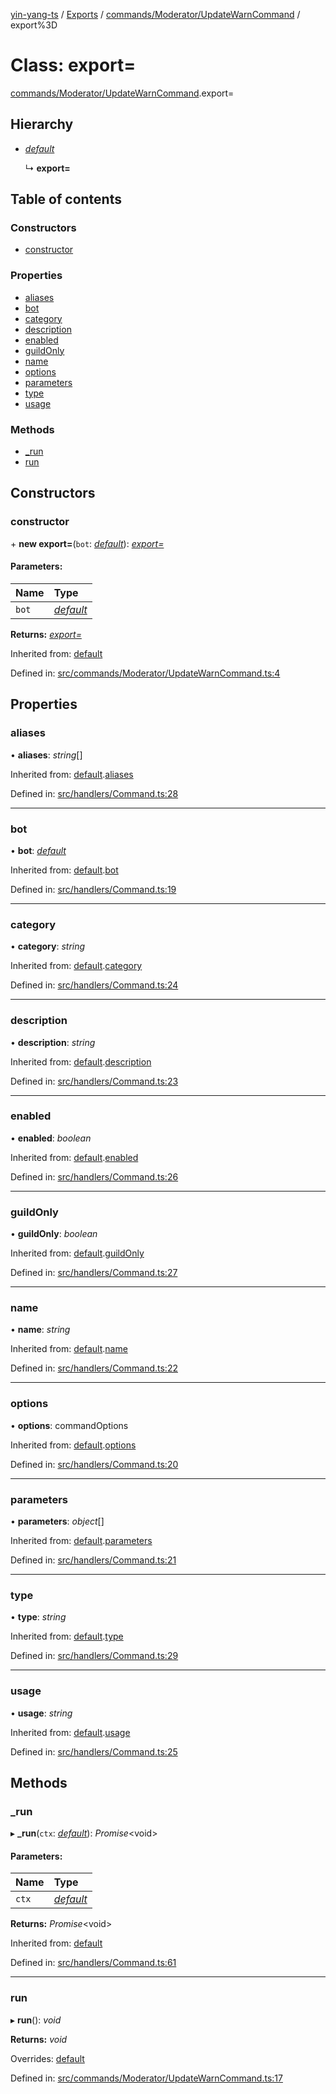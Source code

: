 [yin-yang-ts](../README.md) / [Exports](../modules.md) / [commands/Moderator/UpdateWarnCommand](../modules/commands_moderator_updatewarncommand.md) / export%3D

# Class: export=

[commands/Moderator/UpdateWarnCommand](../modules/commands_moderator_updatewarncommand.md).export=

## Hierarchy

* [*default*](handlers_command.default.md)

  ↳ **export=**

## Table of contents

### Constructors

- [constructor](commands_moderator_updatewarncommand.export_.md#constructor)

### Properties

- [aliases](commands_moderator_updatewarncommand.export_.md#aliases)
- [bot](commands_moderator_updatewarncommand.export_.md#bot)
- [category](commands_moderator_updatewarncommand.export_.md#category)
- [description](commands_moderator_updatewarncommand.export_.md#description)
- [enabled](commands_moderator_updatewarncommand.export_.md#enabled)
- [guildOnly](commands_moderator_updatewarncommand.export_.md#guildonly)
- [name](commands_moderator_updatewarncommand.export_.md#name)
- [options](commands_moderator_updatewarncommand.export_.md#options)
- [parameters](commands_moderator_updatewarncommand.export_.md#parameters)
- [type](commands_moderator_updatewarncommand.export_.md#type)
- [usage](commands_moderator_updatewarncommand.export_.md#usage)

### Methods

- [\_run](commands_moderator_updatewarncommand.export_.md#_run)
- [run](commands_moderator_updatewarncommand.export_.md#run)

## Constructors

### constructor

\+ **new export=**(`bot`: [*default*](client_botclient.default.md)): [*export=*](commands_moderator_updatewarncommand.export_.md)

#### Parameters:

Name | Type |
:------ | :------ |
`bot` | [*default*](client_botclient.default.md) |

**Returns:** [*export=*](commands_moderator_updatewarncommand.export_.md)

Inherited from: [default](handlers_command.default.md)

Defined in: [src/commands/Moderator/UpdateWarnCommand.ts:4](https://github.com/DetroitWhiskey136/ying-yang-ts/blob/112e06c/src/commands/Moderator/UpdateWarnCommand.ts#L4)

## Properties

### aliases

• **aliases**: *string*[]

Inherited from: [default](handlers_command.default.md).[aliases](handlers_command.default.md#aliases)

Defined in: [src/handlers/Command.ts:28](https://github.com/DetroitWhiskey136/ying-yang-ts/blob/112e06c/src/handlers/Command.ts#L28)

___

### bot

• **bot**: [*default*](client_botclient.default.md)

Inherited from: [default](handlers_command.default.md).[bot](handlers_command.default.md#bot)

Defined in: [src/handlers/Command.ts:19](https://github.com/DetroitWhiskey136/ying-yang-ts/blob/112e06c/src/handlers/Command.ts#L19)

___

### category

• **category**: *string*

Inherited from: [default](handlers_command.default.md).[category](handlers_command.default.md#category)

Defined in: [src/handlers/Command.ts:24](https://github.com/DetroitWhiskey136/ying-yang-ts/blob/112e06c/src/handlers/Command.ts#L24)

___

### description

• **description**: *string*

Inherited from: [default](handlers_command.default.md).[description](handlers_command.default.md#description)

Defined in: [src/handlers/Command.ts:23](https://github.com/DetroitWhiskey136/ying-yang-ts/blob/112e06c/src/handlers/Command.ts#L23)

___

### enabled

• **enabled**: *boolean*

Inherited from: [default](handlers_command.default.md).[enabled](handlers_command.default.md#enabled)

Defined in: [src/handlers/Command.ts:26](https://github.com/DetroitWhiskey136/ying-yang-ts/blob/112e06c/src/handlers/Command.ts#L26)

___

### guildOnly

• **guildOnly**: *boolean*

Inherited from: [default](handlers_command.default.md).[guildOnly](handlers_command.default.md#guildonly)

Defined in: [src/handlers/Command.ts:27](https://github.com/DetroitWhiskey136/ying-yang-ts/blob/112e06c/src/handlers/Command.ts#L27)

___

### name

• **name**: *string*

Inherited from: [default](handlers_command.default.md).[name](handlers_command.default.md#name)

Defined in: [src/handlers/Command.ts:22](https://github.com/DetroitWhiskey136/ying-yang-ts/blob/112e06c/src/handlers/Command.ts#L22)

___

### options

• **options**: commandOptions

Inherited from: [default](handlers_command.default.md).[options](handlers_command.default.md#options)

Defined in: [src/handlers/Command.ts:20](https://github.com/DetroitWhiskey136/ying-yang-ts/blob/112e06c/src/handlers/Command.ts#L20)

___

### parameters

• **parameters**: *object*[]

Inherited from: [default](handlers_command.default.md).[parameters](handlers_command.default.md#parameters)

Defined in: [src/handlers/Command.ts:21](https://github.com/DetroitWhiskey136/ying-yang-ts/blob/112e06c/src/handlers/Command.ts#L21)

___

### type

• **type**: *string*

Inherited from: [default](handlers_command.default.md).[type](handlers_command.default.md#type)

Defined in: [src/handlers/Command.ts:29](https://github.com/DetroitWhiskey136/ying-yang-ts/blob/112e06c/src/handlers/Command.ts#L29)

___

### usage

• **usage**: *string*

Inherited from: [default](handlers_command.default.md).[usage](handlers_command.default.md#usage)

Defined in: [src/handlers/Command.ts:25](https://github.com/DetroitWhiskey136/ying-yang-ts/blob/112e06c/src/handlers/Command.ts#L25)

## Methods

### \_run

▸ **_run**(`ctx`: [*default*](command_commandcontext.default.md)): *Promise*<void\>

#### Parameters:

Name | Type |
:------ | :------ |
`ctx` | [*default*](command_commandcontext.default.md) |

**Returns:** *Promise*<void\>

Inherited from: [default](handlers_command.default.md)

Defined in: [src/handlers/Command.ts:61](https://github.com/DetroitWhiskey136/ying-yang-ts/blob/112e06c/src/handlers/Command.ts#L61)

___

### run

▸ **run**(): *void*

**Returns:** *void*

Overrides: [default](handlers_command.default.md)

Defined in: [src/commands/Moderator/UpdateWarnCommand.ts:17](https://github.com/DetroitWhiskey136/ying-yang-ts/blob/112e06c/src/commands/Moderator/UpdateWarnCommand.ts#L17)
